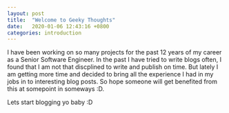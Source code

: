 ```yaml
---
layout: post
title:  "Welcome to Geeky Thoughts"
date:   2020-01-06 12:43:16 +0800
categories: introduction
---
```

I have been working on so many projects for the past 12 years of my career as a Senior Software Engineer. In the past I have tried to write blogs often, I found that I am not that discplined to write and publish on time. But lately I am getting more time and decided to bring all the experience I had in my jobs in to interesting blog posts. So hope someone will get benefited from this at somepoint in someways :D.

Lets start blogging yo baby :D 



